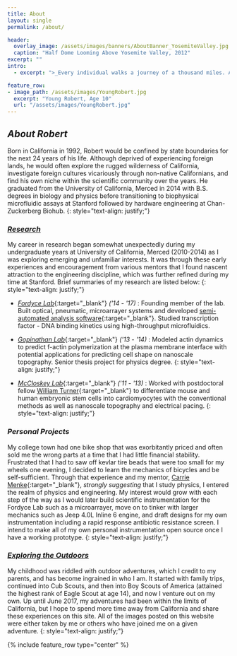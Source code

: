 ```yaml
---
title: About
layout: single
permalink: /about/

header:
  overlay_image: /assets/images/banners/AboutBanner_YosemiteValley.jpg
  caption: "Half Dome Looming Above Yosemite Valley, 2012"
excerpt: ""
intro:
  - excerpt: ">_Every individual walks a journey of a thousand miles. Arduous, uncertain, at times seemingly insurmountable, the journey continues against the odds. However, when we examine our own particular path, we find something quite peculiar as it seems to be a combination of treading the paths of those before us, crossing paths with those amongst us, and forging ahead on our own into the unknown. Let us not forget that our journey would not be possible if it were not for our past, present and future comrades._"

feature_row:
- image_path: /assets/images/YoungRobert.jpg
  excerpt: "Young Robert, Age 10"
  url: "/assets/images/YoungRobert.jpg"
---
```




## _About Robert_

Born in California in 1992, Robert would be confined by state boundaries for the next 24 years of his life. Although deprived of experiencing foreign lands, he would often explore the rugged wilderness of California, investigate foreign cultures vicariously through non-native Californians, and find his own niche within the scientific community over the years. He graduated from the University of California, Merced in 2014 with B.S. degrees in biology and physics before transitioning to biophysical microfluidic assays at Stanford followed by hardware engineering at Chan-Zuckerberg Biohub.
{: style="text-align: justify;"}

### [_Research_](http://robertpuccinelli.com/research/)

My career in research began somewhat unexpectedly during my undergraduate years at University of California, Merced (2010-2014) as I was exploring emerging and unfamiliar interests. It was through these early experiences and encouragement from various mentors that I found nascent attraction to the engineering discipline, which was further refined during my time at Stanford. Brief summaries of my research are listed below:
{: style="text-align: justify;"}

* [_Fordyce Lab_](https://www.fordycelab.com){:target="_blank"} _('14 - '17)_ : Founding member of the lab. Built optical, pneumatic, microarrayer systems and developed [semi-automated analysis software](https://github.com/FordyceLab/MITOMIAnalysis_Software){:target="_blank"}. Studied transcription factor - DNA binding kinetics using high-throughput microfluidics.
* [_Gopinathan Lab_](http://gopinathanlab.ucmerced.edu/){:target="_blank"} _('13 - '14)_ : Modeled actin dynamics to predict f-actin polymerization at the plasma membrane interface with potential applications for predicting cell shape on nanoscale topography. Senior thesis project for physics degree.
{: style="text-align: justify;"}

* [_McCloskey Lab_](http://kara-mccloskey.squarespace.com/){:target="_blank"} _('11 - '13)_ : Worked with postdoctoral fellow [William Turner](https://www.linkedin.com/in/turnerws/){:target="_blank"} to differentiate mouse and human embryonic stem cells into cardiomyocytes with the conventional methods as well as nanoscale topography and electrical pacing.
{: style="text-align: justify;"}

### _Personal Projects_

My college town had one bike shop that was exorbitantly priced and often sold me the wrong parts at a time that I had little financial stability. Frustrated that I had to saw off kevlar tire beads that were too small for my wheels one evening, I decided to learn the mechanics of bicycles and be self-sufficient. Through that experience and my mentor, [Carrie Menke](http://faculty1.ucmerced.edu/cmenke){:target="_blank"}, _strongly suggesting_ that I study physics, I entered the realm of physics and engineering. My interest would grow with each step of the way as I would later build scientific instrumentation for the Fordyce Lab such as a microarrayer, move on to tinker with larger mechanics such as Jeep 4.0L Inline 6 engine, and draft designs for my own instrumentation including a rapid response antibiotic resistance screen. I intend to make all of my own personal instrumentation open source once I have a working prototype.
{: style="text-align: justify;"}

### [_Exploring the Outdoors_](http://robertpuccinelli.com/outdoors/)

My childhood was riddled with outdoor adventures, which I credit to my parents, and has become ingrained in who I am. It started with family trips, continued into Cub Scouts, and then into Boy Scouts of America (attained the highest rank of Eagle Scout at age 14), and now I venture out on my own. Up until June 2017, my adventures had been within the limits of California, but I hope to spend more time away from California and share these experiences on this site. All of the images posted on this website were either taken by me or others who have joined me on a given adventure.
{: style="text-align: justify;"}

{% include feature_row type="center" %}
